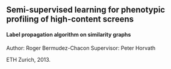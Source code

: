 ## Semi-supervised learning for phenotypic profiling of high-content screens ##

#### Label propagation algorithm on similarity graphs ####

Author:       Roger Bermudez-Chacon
Supervisor:   Peter Horvath

ETH Zurich, 2013.
